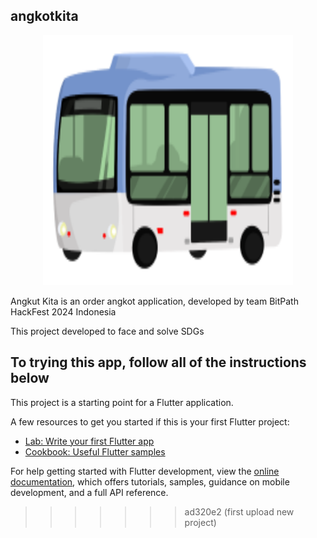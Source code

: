 ## angkotkita

<div style="text-align:center">
  <img src="assets/images/angkotKitaLogo.png" alt="Logo Angkut Kita" width="400" height="400">
</div>

Angkut Kita is an order angkot application, developed by team BitPath HackFest 2024 Indonesia

This project developed to face and solve SDGs

## To trying this app, follow all of the instructions below

This project is a starting point for a Flutter application.

A few resources to get you started if this is your first Flutter project:

- [Lab: Write your first Flutter app](https://docs.flutter.dev/get-started/codelab)
- [Cookbook: Useful Flutter samples](https://docs.flutter.dev/cookbook)

For help getting started with Flutter development, view the
[online documentation](https://docs.flutter.dev/), which offers tutorials,
samples, guidance on mobile development, and a full API reference.
>>>>>>> ad320e2 (first upload new project)

